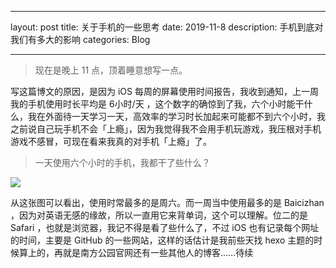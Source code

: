 -------
layout: post
title: 关于手机的一些思考
date: 2019-11-8
description: 手机到底对我们有多大的影响
categories: Blog

-------
> 现在是晚上 11 点，顶着睡意想写一点。

写这篇博文的原因，是因为 iOS 每周的屏幕使用时间报告，我收到通知，上一周我的手机使用时长平均是 6小时/天 ，这个数字的确惊到了我，六个小时能干什么，我在外面待一天学习一天，高效率的学习时长加起来可能都不到六个小时，我之前说自己玩手机不会「上瘾」，因为我觉得我不会用手机玩游戏，我压根对手机游戏不感冒，可现在看来我真的对手机「上瘾」了。

> 一天使用六个小时的手机，我都干了些什么？

![](https://i.loli.net/2019/11/14/975JLwRTiDnIZSA.jpg)

从这张图可以看出，使用时常最多的是周六。而一周当中使用最多的是 Baicizhan ，因为对英语无感的缘故，所以一直用它来背单词，这个可以理解。位二的是 Safari ，也就是浏览器，我记不得是看了些什么了，不过 iOS 也有记录每个网址的时间，主要是 GitHub 的一些网站，这样的话估计是我前些天找 hexo 主题的时候算上的，再就是南方公园官网还有一些其他人的博客……待续


